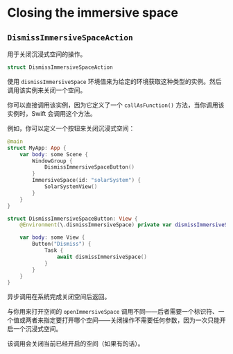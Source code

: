 # Closing the immersive space

## `DismissImmersiveSpaceAction`

用于关闭沉浸式空间的操作。


```swift
struct DismissImmersiveSpaceAction
```

使用 `dismissImmersiveSpace` 环境值来为给定的环境获取这种类型的实例。然后调用该实例来关闭一个空间。

你可以直接调用该实例，因为它定义了一个 `callAsFunction()` 方法，当你调用该实例时，Swift 会调用这个方法。

例如，你可以定义一个按钮来关闭沉浸式空间：


```swift
@main
struct MyApp: App {
    var body: some Scene {
        WindowGroup {
            DismissImmersiveSpaceButton()
        }
        ImmersiveSpace(id: "solarSystem") {
            SolarSystemView()
        }
    }
}

struct DismissImmersiveSpaceButton: View {
    @Environment(\.dismissImmersiveSpace) private var dismissImmersiveSpace

    var body: some View {
        Button("Dismiss") {
            Task {
                await dismissImmersiveSpace()
            }
        }
    }
}
```


异步调用在系统完成关闭空间后返回。

与你用来打开空间的 `openImmersiveSpace` 调用不同——后者需要一个标识符、一个值或两者来指定要打开哪个空间——关闭操作不需要任何参数，因为一次只能开启一个沉浸式空间。

该调用会关闭当前已经开启的空间（如果有的话）。